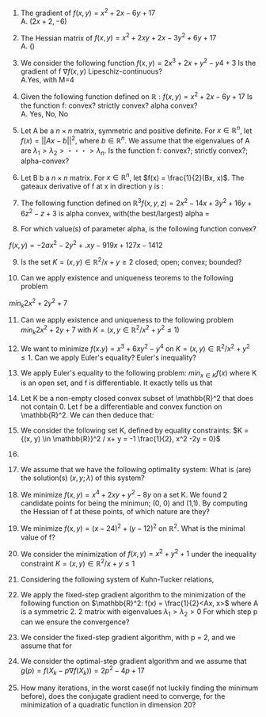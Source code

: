 1. The gradient of $f(x, y) = x^2 + 2x - 6y + 17$ \
A. $(2x + 2, -6)$

2. The Hessian matrix of $f(x,y) = x^2 + 2xy + 2x - 3y^2 + 6y + 17$ \
A. ()

3. We consider the following function $f(x, y) = 2x^3 + 2x + y^2 -y4 +3$ Is the gradient of f $\nabla f(x, y)$ Lipeschiz-continuous? \
A.Yes, with M=4

4. Given the following function defined on $\mathbb{R}: f(x, y) = x^2 + 2x - 6y +17$ Is the function f: convex? strictly convex? alpha convex? \
A. Yes, No, No

5. Let A be a  $n \times n$ matrix, symmetric and positive definite. For $x \in \mathbb{R}^n$, let $f(x) = || Ax-b ||^2$, where $b \in \mathbb{R}^n$. We assume that the eigenvalues of A are $\lambda_1 > \lambda_2 > ・・・ > \lambda_n$. Is the function f: convex?; strictly convex?; alpha-convex?

6. Let B b a $n \times n$ matrix. For $x \in \mathbb{R}^n$, let $f(x) = \frac{1}{2}(Bx, x)$. The gateaux derivative of f at x in direction y is : 

7. The following function defined on $\mathbb{R}^3 f(x,y,z) = 2x^2 -14x + 3y^2 +16y + 6z^2 - z + 3$ is alpha convex, with(the best/largest) alpha =

8. For which value(s) of parameter alpha, is the following function convex?

$f(x, y) = -2ax^2 -2y^2 +.xy - 919x + 127x - 1412$

9. Is the set $K = {(x, y) \in \mathbb{R}^2/x+y \geq 2}$ closed; open; convex; bounded?

10. Can we apply existence and uniqueness teorems to the following problem

$min_k 2x^2 + 2y^2 + 7$

11. Can we apply existence and uniqueness to the following problem
$min_k 2x^2 + 2y + 7$ with $K = {(x, y \in \mathbb{R}^2 / x^2 +y^2 \leq 1)}$

12. We want to minimize $f(x. y) = x^3 + 6xy^2 - y^4$ on $K = {(x, y) \in \mathbb{R}^2 / x^2 + y^2 \ \leq 1}$. Can we apply Euler's equality? Euler's inequality?

13. We apply Euler's equality to the following problem:
$min_{x \in K} f(x)$ where K is an open set, and f is differentiable. It exactly tells us that 

14. Let K be a non-empty closed convex subset of \mathbb{R}^2 that does not contain 0. Let f be a differentiable and convex function on \mathbb{R}^2. We can then deduce that:

15. We consider the following set K, defined by equality constraints:
$K = {(x, y) \in \mathbb{R}}^2 / x+ y = -1 \frac{1}{2}, x^2 -2y = 0}$

16.

17. We assume that we have the following optimality system:
What is (are) the solution(s) $(x, y; \lambda)$ of this system?

18. We minimize $f(x, y) = x^4 + 2xy + y^2 - 8y$ on a set K. We found 2 candidate points for being the minimun; (0, 0) and (1,1). By computing the Hessian of f at these points, of which nature are they?

19. We minimize $f(x,y) = (x - 24)^2 + (y - 12)^2$ on $\mathbb{R}^2$. What is the minimal value of f?

20. We consider the minimization of $f(x, y) = x^2 + y^2 + 1$ under the inequality constraint $K = {(x,y) \in \mathbb{R}^2 / x + y \leq 1}$

21. Considering the following system of Kuhn-Tucker relations, 

22. We apply the fixed-step gradient algorithm to the minimization of the following function on $\mathbb{R}^2: f(x) = \frac{1}{2}<Ax, x>$ where A is a symmetric 2. 2 matrix with eigenvalues $\lambda_1 > \lambda_2 > 0$ For which step p can we ensure the convergence?

23. We consider the fixed-step gradient algorithm, with p = 2, and we assume that for 

24. We consider the optimal-step gradient algorithm and we assume that $g(p) = f(X_k - p\nabla f(X_k)) = 2p^2 - 4p + 17$

25. How many iterations, in the worst case(if not luckily finding the minimum before), does the conjugate gradient need to converge, for the minimization of a quadratic function in dimension 20?